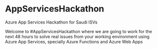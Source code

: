 # AppServicesHackathon

Azure App Services Hackathon for Saudi ISVs

Welcome to #AppServicesHackathon where we are going to work for the next 48 hours to solve real issues from your working environment using Azure App Services, specially Azure Functions and Azure Web Apps
